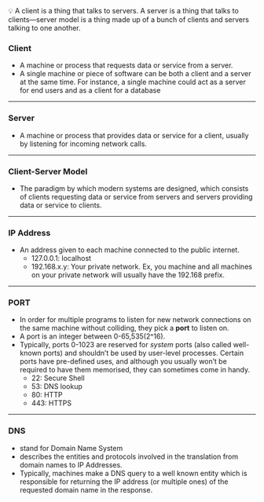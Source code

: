 <aside> 💡 A client is a thing that talks to servers. A server is a thing that talks to clients—server model is a thing made up of a bunch of clients and servers talking to one another.

</aside>

### Client

-   A machine or process that requests data or service from a server.
-   A single machine or piece of software can be both a client and a server at the same time. For instance, a single machine could act as a server for end users and as a client for a database

---

### Server

-   A machine or process that provides data or service for a client, usually by listening for incoming network calls.

---

### Client-Server Model

-   The paradigm by which modern systems are designed, which consists of clients requesting data or service from servers and servers providing data or service to clients.

---

### IP Address

-   An address given to each machine connected to the public internet.
    -   127.0.0.1: localhost
    -   192.168.x.y: Your private network. Ex, you machine and all machines on your private network will usually have the 192.168 prefix.

---

### PORT

-   In order for multiple programs to listen for new network connections on the same machine without colliding, they pick a **port** to listen on.
-   A port is an integer between 0-65,535(2^16).
-   Typically, ports 0-1023 are reserved for _system_ ports (also called well-known ports) and shouldn’t be used by user-level processes. Certain ports have pre-defined uses, and although you usually won’t be required to have them memorised, they can sometimes come in handy.
    -   22: Secure Shell
    -   53: DNS lookup
    -   80: HTTP
    -   443: HTTPS

---

### DNS

-   stand for Domain Name System
-   describes the entities and protocols involved in the translation from domain names to IP Addresses.
-   Typically, machines make a DNS query to a well known entity which is responsible for returning the IP address (or multiple ones) of the requested domain name in the response.
